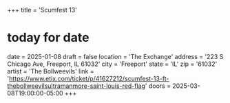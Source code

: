 +++
title = 'Scumfest 13'
# today for date
date = 2025-01-08
draft = false
location = 'The Exchange'
address = '223 S Chicago Ave, Freeport, IL 61032'
city = 'Freeport'
state = 'IL'
zip = '61032'
artist = 'The Bollweevils'
link = 'https://www.etix.com/ticket/p/41627212/scumfest-13-ft-thebollweevilsultramanmore-saint-louis-red-flag'
doors = 2025-03-08T19:00:00-05:00
+++
